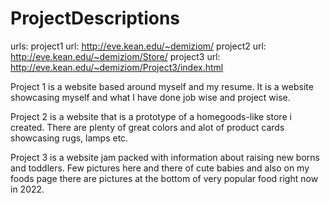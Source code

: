 # ProjectDescriptions
urls: 
project1 url: http://eve.kean.edu/~demiziom/
project2 url: http://eve.kean.edu/~demiziom/Store/
project3 url: http://eve.kean.edu/~demiziom/Project3/index.html


Project 1 is a website based around myself and my resume. It is a website showcasing myself and what I have done job wise and project wise.

Project 2 is a website that is a prototype of a homegoods-like store i created. There are plenty of great colors and alot of product cards showcasing rugs, lamps etc.

Project 3 is a website jam packed with information about raising new borns and toddlers. Few pictures here and there of cute babies and also on my foods page there are pictures at the bottom of very popular food right now in 2022.
